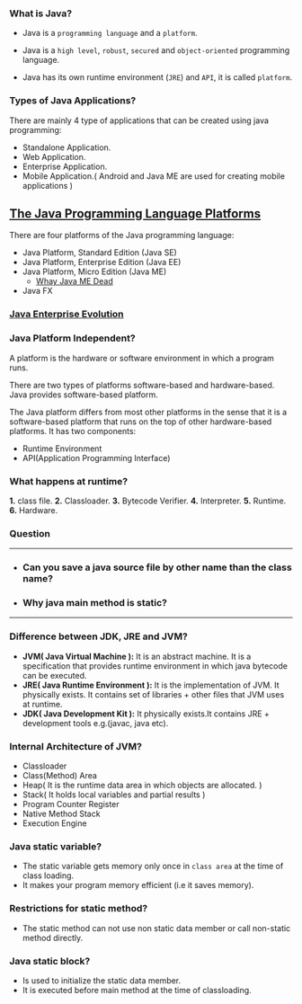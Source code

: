 ### What is Java?
+ Java is a `programming language` and a `platform`.

+ Java is a `high level`, `robust`, `secured` and `object-oriented` programming language.

+ Java has its own runtime environment (`JRE`) and `API`, it is called `platform`.

### Types of Java Applications?
 There are mainly 4 type of applications that can be created using java programming:
 + Standalone Application.
 + Web Application.
 + Enterprise Application.
 + Mobile Application.( Android and Java ME are used for creating mobile applications )

## [The Java Programming Language Platforms](https://docs.oracle.com/cd/E19798-01/821-1770/gcrkk/index.html)
There are four platforms of the Java programming language:
+ Java Platform, Standard Edition (Java SE)
+ Java Platform, Enterprise Edition (Java EE)
+ Java Platform, Micro Edition (Java ME)
    - [Whay Java ME Dead](https://stackoverflow.com/questions/26563100/is-jme-still-alive)
+ Java FX

### [Java Enterprise Evolution](https://www.baeldung.com/java-enterprise-evolution)

### Java Platform Independent?
 A platform is the hardware or software environment in which a program runs.

 There are two types of platforms software-based and hardware-based. Java provides software-based platform.

 The Java platform differs from most other platforms in the sense that it is a software-based platform that runs on the top of other hardware-based platforms. It has two components:
+ Runtime Environment
+ API(Application Programming Interface)

### What happens at runtime?
**1.** class file.
**2.** Classloader.
**3.** Bytecode Verifier.
**4.** Interpreter.
**5.** Runtime.
**6.** Hardware.

### Question
---
 + ###  Can you save a java source file by other name than the class name?

 + ###  Why java main method is static?

----
### Difference between JDK, JRE and JVM?
 +  **JVM( Java Virtual Machine ):**
It is an abstract machine. It is a specification that provides runtime environment in which java bytecode can be executed.
 + **JRE( Java Runtime Environment ):**
It is the implementation of JVM. It physically exists. It contains set of libraries + other files that JVM uses at runtime.
 + **JDK( Java Development Kit ):**
It physically exists.It contains JRE + development tools e.g.(javac, java etc).

### Internal Architecture of JVM?
+ Classloader
+ Class(Method) Area
+ Heap( It is the runtime data area in which objects are allocated. )
+ Stack( It holds local variables and partial results )
+ Program Counter Register
+ Native Method Stack
+ Execution Engine

### Java static variable?
+ The static variable gets memory only once in `class area` at the time of class loading.
+ It makes your program memory efficient (i.e it saves memory).

### Restrictions for static method?
+ The static method can not use non static data member or call non-static method directly.

###  Java static block?
+ Is used to initialize the static data member.
+ It is executed before main method at the time of classloading.
